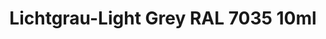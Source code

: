 ---
layout: product
title: "Lichtgrau-Light Grey RAL 7035 10ml"
price: "330" 
desc: "Acrylic Laquer 10mL"
img_path: "/assets/img/RC214.webp"
brand: "AK "
available: true
special_offer: false
new: false
soon: false
cat: "020000"
subcat: "020200"
subsubcat: "020201"
sifra: "RC214"
popular: false
---